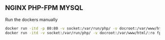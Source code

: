 
## NGINX PHP-FPM MYSQL

Run the dockers manually

```bash
docker run -itd -p 80:80 -v socket:/var/run/php/ -v docroot:/var/www/html/  nginx:v1
docker run -itd -v socket:/var/run/php/ -v docroot:/var/www/html/:ro fpm:v1
